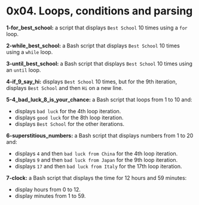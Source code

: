 # 0x04. Loops, conditions and parsing

**1-for_best_school:** a script that displays `Best School` 10 times using a `for` loop.

**2-while_best_school:** a Bash script that displays `Best School` 10 times using a `while` loop.

**3-until_best_school:** a Bash script that displays `Best School` 10 times using an `until` loop.

**4-if_9_say_hi:** displays `Best School` 10 times, but for the 9th iteration, displays `Best School` and then `Hi` on a new line.

**5-4_bad_luck_8_is_your_chance:** a Bash script that loops from 1 to 10 and:

- displays `bad luck` for the 4th loop iteration.
- displays `good luck` for the 8th loop iteration.
- displays `Best School` for the other iterations.

**6-superstitious_numbers:** a Bash script that displays numbers from 1 to 20 and:

- displays `4` and then `bad luck from China` for the 4th loop iteration.
- displays `9` and then `bad luck from Japan` for the 9th loop iteration.
- displays `17` and then `bad luck from Italy` for the 17th loop iteration.

**7-clock:** a Bash script that displays the time for 12 hours and 59 minutes:

- display hours from 0 to 12.
- display minutes from 1 to 59.
